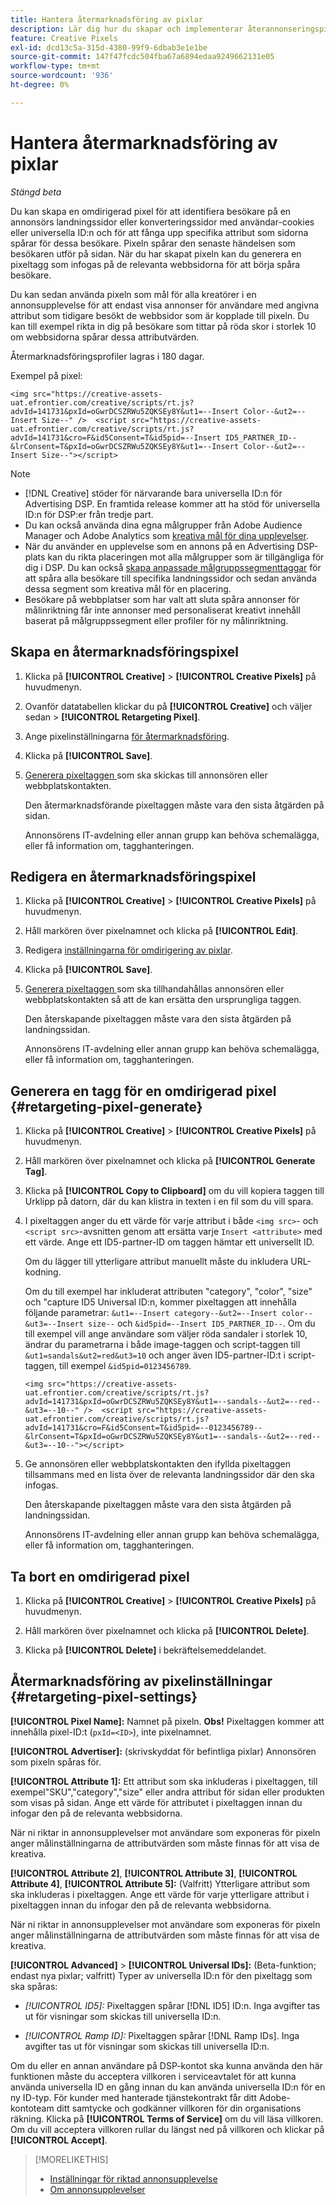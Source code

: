 ```yaml
---
title: Hantera återmarknadsföring av pixlar
description: Lär dig hur du skapar och implementerar återannonseringspixlar som ska användas som mål för annonsupplevelser.
feature: Creative Pixels
exl-id: dcd13c5a-315d-4380-99f9-6dbab3e1e1be
source-git-commit: 147f47fcdc504fba67a6894edaa9249662131e05
workflow-type: tm+mt
source-wordcount: '936'
ht-degree: 0%

---
```


# Hantera återmarknadsföring av pixlar

*Stängd beta*

<!-- Note to self: These aren't segments -- we don't create a pool of users. -->

Du kan skapa en omdirigerad pixel för att identifiera besökare på en annonsörs landningssidor eller konverteringssidor med användar-cookies eller universella ID:n och för att fånga upp specifika attribut som sidorna spårar för dessa besökare. Pixeln spårar den senaste händelsen som besökaren utför på sidan. När du har skapat pixeln kan du generera en pixeltagg som infogas på de relevanta webbsidorna för att börja spåra besökare.<!-- Note to self: surfer id=cookie or universal ID -->

Du kan sedan använda pixeln som mål för alla kreatörer i en annonsupplevelse för att endast visa annonser för användare med angivna attribut som tidigare besökt de webbsidor som är kopplade till pixeln. Du kan till exempel rikta in dig på besökare som tittar på röda skor i storlek 10 om webbsidorna spårar dessa attributvärden.<!-- better example? Make sure they match attribute examples below -->

Återmarknadsföringsprofiler lagras i 180 dagar.

Exempel på pixel:

```
<img src="https://creative-assets-uat.efrontier.com/creative/scripts/rt.js?advId=141731&pxId=oGwrDCSZRWu5ZQKSEy8Y&ut1=--Insert Color--&ut2=--Insert Size--" />  <script src="https://creative-assets-uat.efrontier.com/creative/scripts/rt.js?advId=141731&cro=F&id5Consent=T&id5pid=--Insert ID5_PARTNER_ID--&lrConsent=T&pxId=oGwrDCSZRWu5ZQKSEy8Y&ut1=--Insert Color--&ut2=--Insert Size--"></script>
```

>[!NOTE]
>
> * [!DNL Creative] stöder för närvarande bara universella ID:n för Advertising DSP. En framtida release kommer att ha stöd för universella ID:n för DSP:er från tredje part.<!-- Clarify this and reword as needed -->
>* Du kan också använda dina egna målgrupper från Adobe Audience Manager och Adobe Analytics som [kreativa mål för dina upplevelser](/help/creative/experiences/experience-settings-targeting.md).
>* När du använder en upplevelse som en annons på en Advertising DSP-plats kan du rikta placeringen mot alla målgrupper som är tillgängliga för dig i DSP. Du kan också [skapa anpassade målgruppssegmenttaggar](/help/dsp/audiences/custom-segment-create.md) för att spåra alla besökare till specifika landningssidor och sedan använda dessa segment som kreativa mål för en placering.
>* Besökare på webbplatser som har valt att sluta spåra annonser för målinriktning får inte annonser med personaliserat kreativt innehåll baserat på målgruppssegment eller profiler för ny målinriktning.

## Skapa en återmarknadsföringspixel

1. Klicka på **[!UICONTROL Creative]** > **[!UICONTROL Creative Pixels]** på huvudmenyn.

1. Ovanför datatabellen klickar du på **[!UICONTROL Creative]** och väljer sedan > **[!UICONTROL Retargeting Pixel]**.

1. Ange pixelinställningarna [för återmarknadsföring](#retargeting-pixel-settings).

1. Klicka på **[!UICONTROL Save]**.

1. [Generera pixeltaggen ](#retargeting-pixel-generate) som ska skickas till annonsören eller webbplatskontakten.

   Den återmarknadsförande pixeltaggen måste vara den sista åtgärden på sidan.<!-- verify here and below -->

   Annonsörens IT-avdelning eller annan grupp kan behöva schemalägga, eller få information om, tagghanteringen.

## Redigera en återmarknadsföringspixel

1. Klicka på **[!UICONTROL Creative]** > **[!UICONTROL Creative Pixels]** på huvudmenyn.

1. Håll markören över pixelnamnet och klicka på **[!UICONTROL Edit]**.

1. Redigera [inställningarna för omdirigering av pixlar](#retargeting-pixel-settings).

1. Klicka på **[!UICONTROL Save]**.

1. [Generera pixeltaggen ](#retargeting-pixel-generate) som ska tillhandahållas annonsören eller webbplatskontakten så att de kan ersätta den ursprungliga taggen.

   Den återskapande pixeltaggen måste vara den sista åtgärden på landningssidan.

   Annonsörens IT-avdelning eller annan grupp kan behöva schemalägga, eller få information om, tagghanteringen.

## Generera en tagg för en omdirigerad pixel {#retargeting-pixel-generate}

1. Klicka på **[!UICONTROL Creative]** > **[!UICONTROL Creative Pixels]** på huvudmenyn.

1. Håll markören över pixelnamnet och klicka på **[!UICONTROL Generate Tag]**.

1. Klicka på **[!UICONTROL Copy to Clipboard]** om du vill kopiera taggen till Urklipp på datorn, där du kan klistra in texten i en fil som du vill spara.

1. I pixeltaggen anger du ett värde för varje attribut i både `<img src>`- och `<script src>`-avsnitten genom att ersätta varje `Insert <attribute>` med ett värde. Ange ett ID5-partner-ID om taggen hämtar ett universellt ID.

   Om du lägger till ytterligare attribut manuellt måste du inkludera URL-kodning.

   Om du till exempel har inkluderat attributen &quot;category&quot;, &quot;color&quot;, &quot;size&quot; och &quot;capture ID5 Universal ID:n, kommer pixeltaggen att innehålla följande parametrar: `&ut1=--Insert category--&ut2=--Insert color--&ut3=--Insert size--` och `&id5pid=--Insert ID5_PARTNER_ID--`. Om du till exempel vill ange användare som väljer röda sandaler i storlek 10, ändrar du parametrarna i både image-taggen och script-taggen till `&ut1=sandals&ut2=red&ut3=10` och anger även ID5-partner-ID:t i script-taggen, till exempel `&id5pid=0123456789`.

   `<img src="https://creative-assets-uat.efrontier.com/creative/scripts/rt.js?advId=141731&pxId=oGwrDCSZRWu5ZQKSEy8Y&ut1=--sandals--&ut2=--red--&ut3=--10--" />  <script src="https://creative-assets-uat.efrontier.com/creative/scripts/rt.js?advId=141731&cro=F&id5Consent=T&id5pid=--0123456789--&lrConsent=T&pxId=oGwrDCSZRWu5ZQKSEy8Y&ut1=--sandals--&ut2=--red--&ut3=--10--"></script>`

1. Ge annonsören eller webbplatskontakten den ifyllda pixeltaggen tillsammans med en lista över de relevanta landningssidor där den ska infogas.

   Den återskapande pixeltaggen måste vara den sista åtgärden på landningssidan.

   Annonsörens IT-avdelning eller annan grupp kan behöva schemalägga, eller få information om, tagghanteringen.

## Ta bort en omdirigerad pixel

1. Klicka på **[!UICONTROL Creative]** > **[!UICONTROL Creative Pixels]** på huvudmenyn.

1. Håll markören över pixelnamnet och klicka på **[!UICONTROL Delete]**.

1. Klicka på **[!UICONTROL Delete]** i bekräftelsemeddelandet.

## Återmarknadsföring av pixelinställningar {#retargeting-pixel-settings}

**[!UICONTROL Pixel Name]:** Namnet på pixeln. **Obs!** Pixeltaggen kommer att innehålla pixel-ID:t (`pxId=<ID>`), inte pixelnamnet.

**[!UICONTROL Advertiser]:** (skrivskyddat för befintliga pixlar) Annonsören som pixeln spåras för.

**[!UICONTROL Attribute 1]:** Ett attribut som ska inkluderas i pixeltaggen, till exempel&quot;SKU&quot;,&quot;category&quot;,&quot;size&quot; eller andra attribut för sidan eller produkten som visas på sidan. Ange ett värde för attributet i pixeltaggen innan du infogar den på de relevanta webbsidorna.

När ni riktar in annonsupplevelser mot användare som exponeras för pixeln anger målinställningarna de attributvärden som måste finnas för att visa de kreativa.

**[!UICONTROL Attribute 2]**, **[!UICONTROL Attribute 3]**, **[!UICONTROL Attribute 4]**, **[!UICONTROL Attribute 5]:** (Valfritt) Ytterligare attribut som ska inkluderas i pixeltaggen. Ange ett värde för varje ytterligare attribut i pixeltaggen innan du infogar den på de relevanta webbsidorna.

När ni riktar in annonsupplevelser mot användare som exponeras för pixeln anger målinställningarna de attributvärden som måste finnas för att visa de kreativa.

**[!UICONTROL Advanced]** > **[!UICONTROL Universal IDs]:** (Beta-funktion; endast nya pixlar; valfritt) Typer av universella ID:n för den pixeltagg som ska spåras:

* *[!UICONTROL ID5]:* Pixeltaggen spårar [!DNL ID5] ID:n. Inga avgifter tas ut för visningar som skickas till universella ID:n.

* *[!UICONTROL Ramp ID]:* Pixeltaggen spårar [!DNL Ramp IDs]. Inga avgifter tas ut för visningar som skickas till universella ID:n.

Om du eller en annan användare på DSP-kontot ska kunna använda den här funktionen måste du acceptera villkoren i serviceavtalet för att kunna använda universella ID en gång innan du kan använda universella ID:n för en ny ID-typ. För kunder med hanterade tjänstekontrakt får ditt Adobe-kontoteam ditt samtycke och godkänner villkoren för din organisations räkning. Klicka på **[!UICONTROL Terms of Service]** om du vill läsa villkoren. Om du vill acceptera villkoren rullar du längst ned på villkoren och klickar på **[!UICONTROL Accept]**.

>[!MORELIKETHIS]
>
>* [Inställningar för riktad annonsupplevelse](/help/creative/experiences/experience-settings-targeting.md)
>* [Om annonsupplevelser](/help/creative/experiences/experience-about.md)
